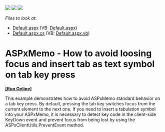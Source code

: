<!-- default badges list -->
![](https://img.shields.io/endpoint?url=https://codecentral.devexpress.com/api/v1/VersionRange/128531010/13.1.4%2B)
[![](https://img.shields.io/badge/Open_in_DevExpress_Support_Center-FF7200?style=flat-square&logo=DevExpress&logoColor=white)](https://supportcenter.devexpress.com/ticket/details/E4564)
[![](https://img.shields.io/badge/📖_How_to_use_DevExpress_Examples-e9f6fc?style=flat-square)](https://docs.devexpress.com/GeneralInformation/403183)
<!-- default badges end -->
<!-- default file list -->
*Files to look at*:

* [Default.aspx](./CS/WebSite/Default.aspx) (VB: [Default.aspx](./VB/WebSite/Default.aspx))
* [Default.aspx.cs](./CS/WebSite/Default.aspx.cs) (VB: [Default.aspx.vb](./VB/WebSite/Default.aspx.vb))
<!-- default file list end -->
# ASPxMemo - How to avoid loosing focus and insert tab as text symbol on tab key press
<!-- run online -->
**[[Run Online]](https://codecentral.devexpress.com/e4564/)**
<!-- run online end -->


<p>This example demonstrates how to avoid ASPxMemo standard behavior on a tab key press. By default, pressing the tab key switches focus from the current element to the next one. If you need to insert a tabulation symbol into your ASPxMemo, it is necessary to detect key code in the client-side KeyDown event  and prevent focus from being lost by using the ASPxClientUtils.PreventEvent method.</p>

<br/>


